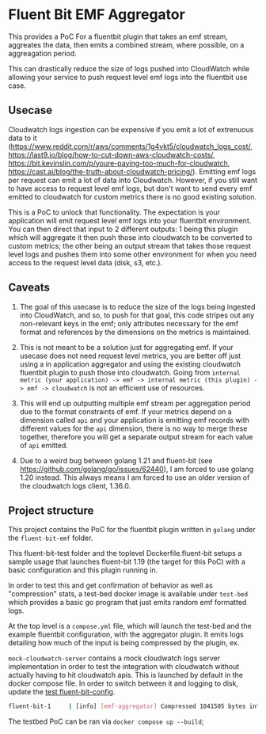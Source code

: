 # Fluent Bit EMF Aggregator

This provides a PoC For a fluentbit plugin that takes an emf stream, aggreates the data, then emits a combined stream, where possible, on a aggreagation period.

This can drastically reduce the size of logs pushed into CloudWatch while allowing your service to push request level emf logs into the fluentbit use case.

## Usecase

Cloudwatch logs ingestion can be expensive if you emit a lot of extrenuous data to it (https://www.reddit.com/r/aws/comments/1g4vkt5/cloudwatch_logs_cost/, https://last9.io/blog/how-to-cut-down-aws-cloudwatch-costs/, https://bit.kevinslin.com/p/youre-paying-too-much-for-cloudwatch, https://cast.ai/blog/the-truth-about-cloudwatch-pricing/). Emitting emf logs per request can emit a lot of data into Cloudwatch. However, if you still want to have access to request level emf logs, but don't want to send every emf emitted to cloudwatch for custom metrics there is no good existing solution.

This is a PoC to unlock that functionality. The expectation is your application will emit request level emf logs into your fluentbit environment. You can then direct that input to 2 different outputs: 1 being this plugin which will aggregate it then push those into cloudwatch to be converted to custom metrics; the other being an output stream that takes those request level logs and pushes them into some other environment for when you need access to the request level data (disk, s3, etc.).

## Caveats

1. The goal of this usecase is to reduce the size of the logs being ingested into CloudWatch, and so, to push for that goal, this code stripes out any non-relevant keys in the emf; only attributes necessary for the emf format and references by the dimensions on the metrics is maintained.

2. This is not meant to be a solution just for aggregating emf. If your usecase does not need request level metrics, you are better off just using a in application aggregator and using the existing cloudwatch fluentbit plugin to push those into cloudwatch. Going from `internal metric (your application) -> emf -> internal metric (this plugin) -> emf -> cloudwatch` is not an efficient use of resources.

3. This will end up outputting multiple emf stream per aggregation period due to the format constraints of emf. If your metrics depend on a dimension called `api` and your application is emitting emf records with different values for the `api` dimension, there is no way to merge these together, therefore you will get a separate output stream for each value of `api` emitted.

4. Due to a weird bug between golang 1.21 and fluent-bit (see https://github.com/golang/go/issues/62440), I am forced to use golang 1.20 instead. This always means I am forced to use an older version of the cloudwatch logs client, 1.36.0.

## Project structure

This project contains the PoC for the fluentbit plugin written in `golang` under the `fluent-bit-emf` folder.

This fluent-bit-test folder and the toplevel Dockerfile.fluent-bit setups a sample usage that launches fluent-bit 1.19 (the target for this PoC) with a basic configuration and this plugin running in.

In order to test this and get confirmation of behavior as well as "compression" stats, a test-bed docker image is available under `test-bed` which provides a basic go program that just emits random emf formatted logs.

At the top level is a `compose.yml` file, which will launch the test-bed and the example fluentbit configuration, with the aggregator plugin. It emits logs detailing how much of the input is being compressed by the plugin, ex.

`mock-cloudwatch-server` contains a mock cloudwatch logs server implementation in order to test the integration with cloudwatch without actually having to hit cloudwatch apis. This is launched by default in the docker compose file. In order to switch between it and logging to disk, update the [test fluent-bit-config](https://github.com/anthonydresser/fluent-bit-emf-aggregator/blob/main/fluent-bit-test/fluent-bit.conf#L13).

``` bash
fluent-bit-1     | [info] [emf-aggregator] Compressed 1041505 bytes into 64610 bytes or 93%; and 1754 Records into 36 or 97%
```

The testbed PoC can be ran via `docker compose up --build`;
